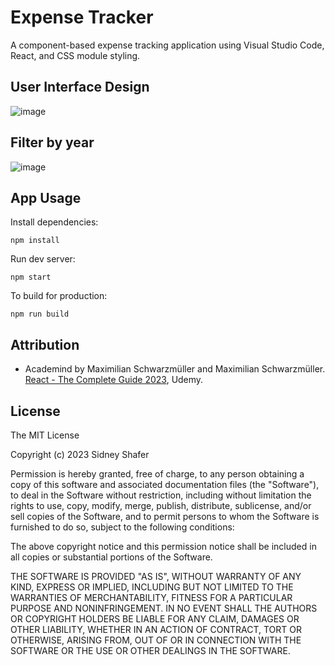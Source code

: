 # Expense Tracker
A component-based expense tracking application using Visual Studio Code, React, and CSS module styling.

## User Interface Design
![image](https://github.com/sidneyshafer/expense-tracker/assets/66838571/23a3d8ca-cc92-45e9-b5e2-f0b7a06e00b5)

## Filter by year
![image](https://github.com/sidneyshafer/expense-tracker/assets/66838571/600ec64d-a18f-43fc-aa12-f2fce4dc8991)

## App Usage
Install dependencies:
```
npm install
```
Run dev server:
```
npm start
```
To build for production:
```
npm run build
```

## Attribution
- Academind by Maximilian Schwarzmüller and Maximilian Schwarzmüller. [React - The Complete Guide 2023](https://www.udemy.com/share/101Wby3@gi2ItCHU9M-DSS9xU_ADFw8cUelbebjPi0kaEfJrXOIbZCmenyarhgGjNNCSPhPEdw==/), Udemy.

## License

The MIT License

Copyright (c) 2023 Sidney Shafer

Permission is hereby granted, free of charge, to any person obtaining a copy of this software and associated documentation files (the "Software"), to deal in the Software without restriction, including without limitation the rights to use, copy, modify, merge, publish, distribute, sublicense, and/or sell copies of the Software, and to permit persons to whom the Software is furnished to do so, subject to the following conditions:

The above copyright notice and this permission notice shall be included in all copies or substantial portions of the Software.

THE SOFTWARE IS PROVIDED "AS IS", WITHOUT WARRANTY OF ANY KIND, EXPRESS OR IMPLIED, INCLUDING BUT NOT LIMITED TO THE WARRANTIES OF MERCHANTABILITY, FITNESS FOR A PARTICULAR PURPOSE AND NONINFRINGEMENT. IN NO EVENT SHALL THE AUTHORS OR COPYRIGHT HOLDERS BE LIABLE FOR ANY CLAIM, DAMAGES OR OTHER LIABILITY, WHETHER IN AN ACTION OF CONTRACT, TORT OR OTHERWISE, ARISING FROM, OUT OF OR IN CONNECTION WITH THE SOFTWARE OR THE USE OR OTHER DEALINGS IN THE SOFTWARE.
